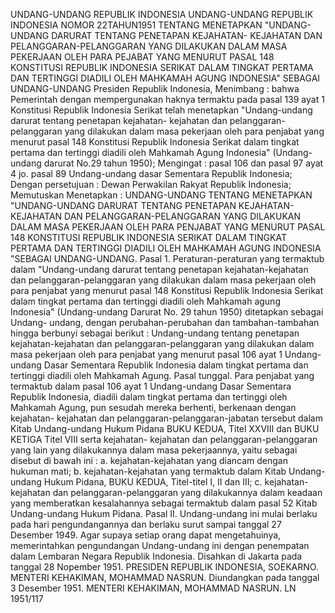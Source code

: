  UNDANG-UNDANG REPUBLIK INDONESIA UNDANG-UNDANG REPUBLIK INDONESIA NOMOR 22TAHUN1951 TENTANG MENETAPKAN "UNDANG-UNDANG DARURAT TENTANG PENETAPAN KEJAHATAN- KEJAHATAN DAN PELANGGARAN-PELANGGARAN YANG DILAKUKAN DALAM MASA PEKERJAAN OLEH PARA PEJABAT YANG MENURUT PASAL 148 KONSTITUSI REPUBLIK INDONESIA SERIKAT DALAM TINGKAT PERTAMA DAN TERTINGGI DIADILI OLEH MAHKAMAH AGUNG INDONESIA" SEBAGAI UNDANG-UNDANG Presiden Republik Indonesia,
Menimbang :
 bahwa Pemerintah dengan mempergunakan haknya termaktu pada pasal 139 ayat 1 Konstitusi Republik Indonesia Serikat telah menetapkan "Undang-undang darurat tentang penetapan kejahatan- kejahatan dan pelanggaran-pelanggaran yang dilakukan dalam masa pekerjaan oleh para penjabat yang menurut pasal 148 Konstitusi Republik Indonesia Serikat dalam tingkat pertama dan tertinggi diadili oleh Mahkamah Agung Indonesia" (Undang-undang darurat No.29 tahun 1950);
Mengingat :
 pasal 106 dan pasal 97 ayat 4 jo. pasal 89 Undang-undang dasar Sementara Republik Indonesia; Dengan persetujuan : Dewan Perwakilan Rakyat Republik Indonesia; Memutuskan Menetapkan : UNDANG-UNDANG TENTANG MENETAPKAN "UNDANG-UNDANG DARURAT TENTANG PENETAPAN KEJAHATAN-KEJAHATAN DAN PELANGGARAN-PELANGGARAN YANG DILAKUKAN DALAM MASA PEKERJAAN OLEH PARA PENJABAT YANG MENURUT PASAL 148 KONSTITUSI REPUBLIK INDONESIA SERIKAT DALAM TINGKAT PERTAMA DAN TERTINGGI DIADILI OLEH MAHKAMAH AGUNG INDONESIA "SEBAGAI UNDANG-UNDANG. Pasal 1. Peraturan-peraturan yang termaktub dalam "Undang-undang darurat tentang penetapan kejahatan-kejahatan dan pelanggaran-pelanggaran yang dilakukan dalam masa pekerjaan oleh para penjabat yang menurut pasal 148 Konstitusi Republik Indonesia Serikat dalam tingkat pertama dan tertinggi diadili oleh Mahkamah agung Indonesia" (Undang-undang Darurat No. 29 tahun 1950) ditetapkan sebagai Undang- undang, dengan perubahan-perubahan dan tambahan-tambahan hingga berbunyi sebagai berikut : Undang-undang tentang penetapan kejahatan-kejahatan dan pelanggaran-pelanggaran yang dilakukan dalam masa pekerjaan oleh para penjabat yang menurut pasal 106 ayat 1 Undang-undang Dasar Sementara Republik Indonesia dalam tingkat pertama dan tertinggi diadili oleh Mahkamah Agung. Pasal tunggal. Para penjabat yang termaktub dalam pasal 106 ayat 1 Undang-undang Dasar Sementara Republik Indonesia, diadili dalam tingkat pertama dan tertinggi oleh Mahkamah Agung, pun sesudah mereka berhenti, berkenaan dengan kejahatan- kejahatan dan pelanggaran-pelanggaran-jabatan tersebut dalam Kitab Undang-undang Hukum Pidana BUKU KEDUA, Titel XXVIII dan BUKU KETIGA Titel VIII serta kejahatan- kejahatan dan pelanggaran-pelanggaran yang lain yang dilakukannya dalam masa pekerjaannya, yaitu sebagai disebut di bawah ini :
a. kejahatan-kejahatan yang diancam dengan hukuman mati;
b. kejahatan-kejahatan yang termaktub dalam Kitab Undang-undang Hukum Pidana, BUKU KEDUA, Titel-titel I, II dan III;
c. kejahatan-kejahatan dan pelanggaran-pelanggaran yang dilakukannya dalam keadaan yang memberatkan kesalahannya sebagai termaktub dalam pasal 52 Kitab Undang-undang Hukum Pidana. Pasal II. Undang-undang ini mulai berlaku pada hari pengundangannya dan berlaku surut sampai tanggal 27 Desember 1949. Agar supaya setiap orang dapat mengetahuinya, memerintahkan pengundangan Undang-undang ini dengan penempatan dalam Lembaran Negara Republik Indonesia. Disahkan di Jakarta pada tanggal 28 Nopember 1951. PRESIDEN REPUBLIK INDONESIA, SOEKARNO. MENTERI KEHAKIMAN, MOHAMMAD NASRUN. Diundangkan pada tanggal 3 Desember 1951. MENTERI KEHAKIMAN, MOHAMMAD NASRUN. LN 1951/117